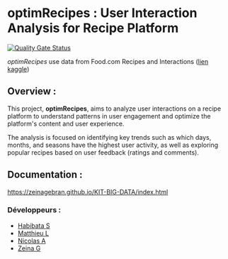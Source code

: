 # optimRecipes : User Interaction Analysis for Recipe Platform

[![Quality Gate Status](https://sonarcloud.io/api/project_badges/measure?project=zeinagebran_KIT-BIG-DATA&metric=alert_status)](https://sonarcloud.io/summary/new_code?id=zeinagebran_KIT-BIG-DATA)

_optimRecipes_ use data from Food.com Recipes and Interactions
([lien kaggle](https://www.kaggle.com/datasets/shuyangli94/food-com-recipes-and-user-interactions))

## Overview :

This project, **optimRecipes**, aims to analyze user interactions on a recipe
platform to understand patterns in user engagement and optimize the platform's
content and user experience.

The analysis is focused on identifying key trends such as which days, months,
and seasons have the highest user activity, as well as exploring popular
recipes based on user feedback (ratings and comments).

## Documentation :

https://zeinagebran.github.io/KIT-BIG-DATA/index.html

### Développeurs :

 - [Habibata S](https://github.com/habibatasamake)
 - [Matthieu L](https://github.com/mlarnouhet)
 - [Nicolas A](https://github.com/nicolas-allegre)
 - [Zeina G](https://github.com/zeinagebran)
